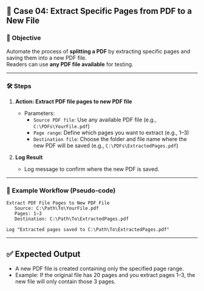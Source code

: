 ## 🔹 Case 04: Extract Specific Pages from PDF to a New File

### 🎯 Objective
Automate the process of **splitting a PDF** by extracting specific pages and saving them into a new PDF file.  
Readers can use **any PDF file available** for testing.

---

### 🛠️ Steps

1. **Action: Extract PDF file pages to new PDF file**
   - Parameters:
     - `Source PDF file`: Use any available PDF file (e.g., `C:\PDFs\YourFile.pdf`)
     - `Page range`: Define which pages you want to extract (e.g., 1–3)
     - `Destination file`: Choose the folder and file name where the new PDF will be saved (e.g., `C:\PDFs\ExtractedPages.pdf`)

2. **Log Result**
   - Log message to confirm where the new PDF is saved.

---

### 📂 Example Workflow (Pseudo-code)
```plaintext
Extract PDF File Pages to New PDF File
   Source: C:\Path\To\YourFile.pdf
   Pages: 1–3
   Destination: C:\Path\To\ExtractedPages.pdf

Log "Extracted pages saved to C:\Path\To\ExtractedPages.pdf"
```

---

## ✅ Expected Output
- A new PDF file is created containing only the specified page range.
- Example: If the original file has 20 pages and you extract pages 1–3, the new file will only contain those 3 pages.
